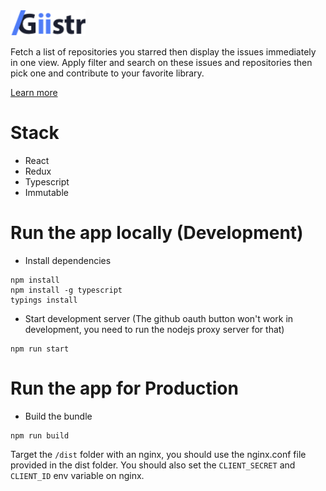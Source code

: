 <img title="giistr" src="assets/logo@3x.png" width="120px"/>

<br/>

Fetch a list of repositories you starred then display the issues immediately in one view.
Apply filter and search on these issues and repositories then pick one and contribute to your favorite library.

[Learn more](https://medium.com/@alex_picprod/ce06811f3356)

# Stack

- React
- Redux
- Typescript
- Immutable

# Run the app locally (Development)

- Install dependencies 
```
npm install
npm install -g typescript
typings install
```

- Start development server (The github oauth button won't work in development, you need to run the nodejs proxy server for that)
```
npm run start
```

# Run the app for Production

- Build the bundle
```
npm run build
```

Target the `/dist` folder with an nginx, you should use the nginx.conf file provided in the dist folder.
You should also set the `CLIENT_SECRET` and `CLIENT_ID` env variable on nginx.
